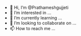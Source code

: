 - 👋 Hi, I’m @Prathameshgujjeti
- 👀 I’m interested in ...
- 🌱 I’m currently learning ...
- 💞️ I’m looking to collaborate on ...
- 📫 How to reach me ...

<!---
Prathameshgujjeti/Prathameshgujjeti is a ✨ special ✨ repository because its `README.md` (this file) appears on your GitHub profile.
You can click the Preview link to take a look at your changes.
--->
